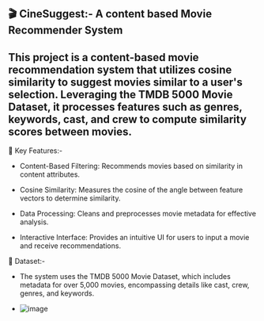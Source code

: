 🎬 CineSuggest:-  A content based Movie Recommender System
------------------------------------------------------------
This project is a content-based movie recommendation system that utilizes cosine similarity to suggest movies similar to a user's selection. Leveraging the TMDB 5000 Movie Dataset, it processes features such as genres, keywords, cast, and crew to compute similarity scores between movies.
-------------------------------------------------------------------------------------------------------------------------------------------------------------------------------------------------------------------
🔧 Key Features:-

* Content-Based Filtering: Recommends movies based on similarity in content attributes.

* Cosine Similarity: Measures the cosine of the angle between feature vectors to determine similarity.

* Data Processing: Cleans and preprocesses movie metadata for effective analysis.

* Interactive Interface: Provides an intuitive UI for users to input a movie and receive recommendations.

📁 Dataset:-
* The system uses the TMDB 5000 Movie Dataset, which includes metadata for over 5,000 movies, encompassing details like cast, crew, genres, and keywords.

* ![image](https://github.com/user-attachments/assets/bac4658a-68cc-4c16-a5b4-9962ccf4d5be)

